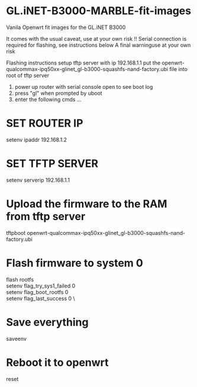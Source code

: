 # GL.iNET-B3000-MARBLE-fit-images
Vanila Openwrt fit images for the GL.iNET B3000

It comes with the usual caveat, use at your own risk !!
Serial connection is required for flashing, see instructions below
A final warninguse at your own risk 

Flashing instructions
setup tftp server with ip 192.168.1.1 
put the openwrt-qualcommax-ipq50xx-glinet_gl-b3000-squashfs-nand-factory.ubi file into root of tftp server

1. power up router with serial console open to see boot log
2. press "gl" when prompted by uboot
3. enter the following cmds ...
 
 # SET ROUTER IP
setenv ipaddr 192.168.1.2

# SET TFTP SERVER 
setenv serverip 192.168.1.1

# Upload the firmware to the RAM from tftp server
tftpboot openwrt-qualcommax-ipq50xx-glinet_gl-b3000-squashfs-nand-factory.ubi

# Flash firmware to system 0
flash rootfs \
setenv flag_try_sys1_failed 0 \
setenv flag_boot_rootfs 0 \
setenv flag_last_success 0 \

# Save everything
saveenv

# Reboot it to openwrt 
reset
